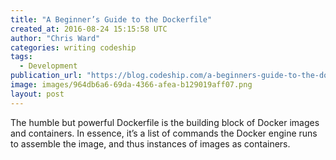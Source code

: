 ```yaml
---
title: "A Beginner’s Guide to the Dockerfile"
created_at: 2016-08-24 15:15:58 UTC
author: "Chris Ward"
categories: writing codeship
tags:
  - Development
publication_url: "https://blog.codeship.com/a-beginners-guide-to-the-dockerfile/"
image: images/964db6a6-69da-4366-afea-b129019aff07.png
layout: post
---
```

The humble but powerful Dockerfile is the building block of Docker images and containers. In essence, it’s a list of commands the Docker engine runs to assemble the image, and thus instances of images as containers.

